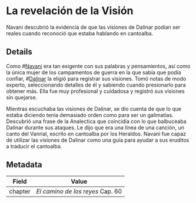 # La revelación de la Visión
Navani descubrió la evidencia de que las visiones de Dalinar podían ser reales cuando reconoció que estaba hablando en cantoalba.

## Details
Como #[Navani](characters/navani) era tan exigente con sus palabras y pensamientos, así como la única mujer de los campamentos de guerra en la que sabía que podía confiar, #[Dalinar](characters/dalinar) la eligió para registrar sus visiones. Tomó notas de modo experto, seleccionando detalles de él y sabiendo cuando presionarlo para obtener más. Ella fue muy profesional y cuidadosa y registró sus visiones sin quejarse. 

Mientras escuchaba las visiones de Dalinar, se dio cuenta de que lo que estaba diciendo tenía demasiado orden como para ser un galimatías. Descubrió una frase de la Analectica que coincidía con lo que balbuceaba Dalinar durante sus ataques. Le dijo que era una línea de una canción, un canto del Vanrial, escrito en cantoalba por los Heraldos. Navani fue capaz de utilizar las visiones de Dalinar como una guía para ayudar a sus eruditos a traducir el cantoalba.

## Metadata
| Field | Value |
| ----- | ----- |
| chapter | *El camino de los reyes* Cap. 60 |
